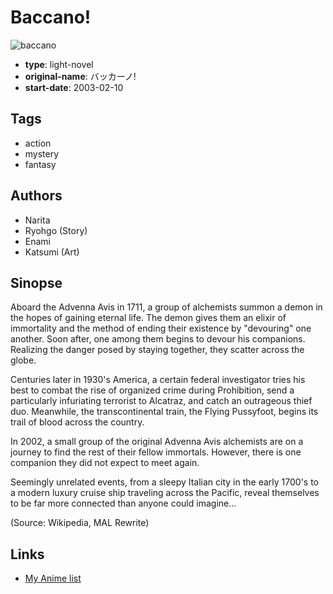 # Baccano!

![baccano](https://cdn.myanimelist.net/images/manga/2/172736.jpg)

-   **type**: light-novel
-   **original-name**: バッカーノ!
-   **start-date**: 2003-02-10

## Tags

-   action
-   mystery
-   fantasy

## Authors

-   Narita
-   Ryohgo (Story)
-   Enami
-   Katsumi (Art)

## Sinopse

Aboard the Advenna Avis in 1711, a group of alchemists summon a demon in the hopes of gaining eternal life. The demon gives them an elixir of immortality and the method of ending their existence by "devouring" one another. Soon after, one among them begins to devour his companions. Realizing the danger posed by staying together, they scatter across the globe.

Centuries later in 1930's America, a certain federal investigator tries his best to combat the rise of organized crime during Prohibition, send a particularly infuriating terrorist to Alcatraz, and catch an outrageous thief duo. Meanwhile, the transcontinental train, the Flying Pussyfoot, begins its trail of blood across the country.

In 2002, a small group of the original Advenna Avis alchemists are on a journey to find the rest of their fellow immortals. However, there is one companion they did not expect to meet again.

Seemingly unrelated events, from a sleepy Italian city in the early 1700's to a modern luxury cruise ship traveling across the Pacific, reveal themselves to be far more connected than anyone could imagine...

(Source: Wikipedia, MAL Rewrite)

## Links

-   [My Anime list](https://myanimelist.net/manga/1342/Baccano)
